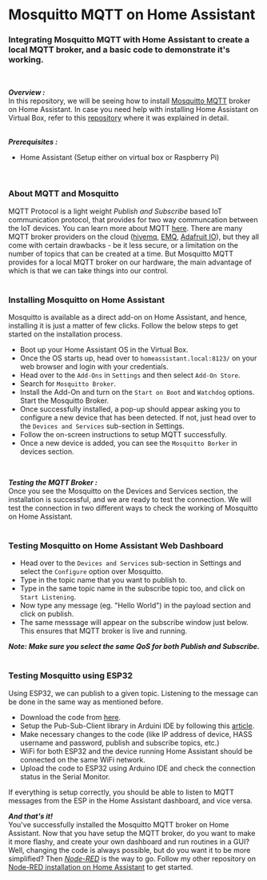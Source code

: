 # Mosquitto MQTT on Home Assistant
### Integrating Mosquitto MQTT with Home Assistant to create a local MQTT broker, and a basic code to demonstrate it's working.  
<br/>  
  
***Overview :***  
In this repository, we will be seeing how to install [Mosquitto MQTT](https://mosquitto.org/) broker on Home Assistant. In case you need help with installing Home Assistant on Virtual Box, refer to this [repository](https://github.com/Bharadwaj-R/Home-Assistant-on-Windows) where it was explained in detail.  
<br/>  
  
***Prerequisites :***  
- Home Assistant (Setup either on virtual box or Raspberry Pi)  

<br/>  
  
### About MQTT and Mosquitto
MQTT Protocol is a light weight *Publish and Subscribe* based IoT communication protocol, that provides for two way communcation between the IoT devices. You can learn more about MQTT [here](https://mqtt.org/). There are many MQTT broker providers on the cloud ([hivemq](https://www.hivemq.com/public-mqtt-broker/), [EMQ](https://www.emqx.com/en/mqtt/public-mqtt5-broker), [Adafruit IO](https://io.adafruit.com/)), but they all come with certain drawbacks - be it less secure, or a limitation on the number of topics that can be created at a time. But Mosquitto MQTT provides for a local MQTT broker on our hardware, the main advantage of which is that we can take things into our control.  
<br/>  

### Installing Mosquitto on Home Assistant  
Mosquitto is available as a direct add-on on Home Assistant, and hence, installing it is just a matter of few clicks. Follow the below steps to get started on the installation process.  
- Boot up your Home Assistant OS in the Virtual Box.
- Once the OS starts up, head over to `homeassistant.local:8123/` on your web browser and login with your credentials.
- Head over to the `Add-Ons` in `Settings` and then select `Add-On Store`.
- Search for `Mosquitto Broker`.
- Install the Add-On and turn on the `Start on Boot` and `Watchdog` options. Start the Mosquitto Broker.
- Once successfully installed, a pop-up should appear asking you to configure a new device that has been detected. If not, just head over to the `Devices and Services` sub-section in Settings.
- Follow the on-screen instructions to setup MQTT successfully.
- Once a new device is added, you can see the `Mosquitto Borker` in devices section.  
  
<br/>  

***Testing the MQTT Broker :***  
Once you see the Mosquitto on the Devices and Services section, the installation is successful, and we are ready to test the connection. We will test the connection in two different ways to check the working of Mosquitto on Home Assistant.  
<br/>  

### Testing Mosquitto on Home Assistant Web Dashboard  
- Head over to the `Devices and Services` sub-section in Settings and select the `Configure` option over Mosquitto.
- Type in the topic name that you want to publish to. 
- Type in the same topic name in the subscribe topic too, and click on `Start Listening`.
- Now type any message (eg. "Hello World") in the payload section and click on publish.
- The same messsage will appear on the subscribe window just below. This ensures that MQTT broker is live and running.  

***Note: Make sure you select the same QoS for both Publish and Subscribe.***  
<br/>   
  
### Testing Mosquitto using ESP32  
Using ESP32, we can publish to a given topic. Listening to the message can be done in the same way as mentioned before.  
- Download the code from [here]().
- Setup the Pub-Sub-Client library in Arduini IDE by following this [article]([https://www.arduino.cc/reference/en/libraries/pubsubclient/](http://www.steves-internet-guide.com/using-arduino-pubsub-mqtt-client/)).
- Make necessary changes to the code (like IP address of device, HASS username and password, publish and subscribe topics, etc.)
- WiFi for both ESP32 and the device running Home Assistant should be connected on the same WiFi network.
- Upload the code to ESP32 using Arduino IDE and check the connection status in the Serial Monitor.   

If everything is setup correctly, you should be able to listen to MQTT messages from the ESP in the Home Assistant dashboard, and vice versa.
<br/>  
  
***And that's it!***   
You've successfully installed the Mosquitto MQTT broker on Home Assistant. Now that you have setup the MQTT broker, do you want to make it more flashy, and create your own dashboard and run routines in a GUI? Well, changing the code is always possible, but do you want it to be more simplified? Then [*Node-RED*](https://nodered.org/) is the way to go. Follow my other repository on [Node-RED installation on Home Assistant](https://github.com/Bharadwaj-R/Node-RED-and-Home-Assistant) to get started. 
